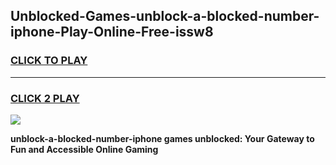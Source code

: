 
## Unblocked-Games-unblock-a-blocked-number-iphone-Play-Online-Free-issw8
<h3>
<a href="https://premium76.site?title=unblock-a-blocked-number-iphone&ref=26A">CLICK TO PLAY</a></h3>
<hr>

<h3>
<a href="https://premium76.site?title=unblock-a-blocked-number-iphone&ref=26A">CLICK 2 PLAY</a>
  
</h3>

<a href="https://premium76.site?title=unblock-a-blocked-number-iphone&ref=26A"><img src="https://clearcache.store/games.png"></a>


**unblock-a-blocked-number-iphone games unblocked: Your Gateway to Fun and Accessible Online Gaming**
